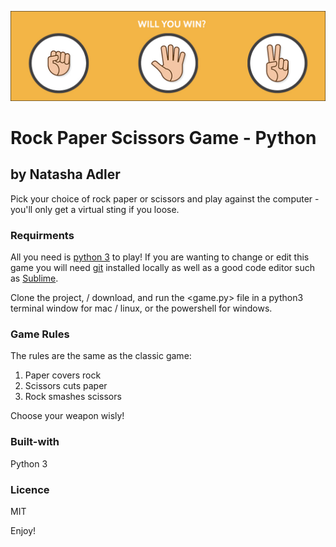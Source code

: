 ![Rock, Paper, Scissors Image](rock_paper_scissors.jpg "Rock,Paper,Scissors")

# Rock Paper Scissors Game - Python

## by Natasha Adler

Pick your choice of rock paper or scissors and play against the computer - you'll only get a virtual sting if you loose. 

### Requirments 

All you need is [python 3](https://www.python.org) to play! If you are wanting to change or edit this game you will need [git](https://github.com/) installed locally as well as a good code editor such as [Sublime](https://www.sublimetext.com).


Clone the project, <cd to your directory> / download, and run the <game.py> file in a python3 terminal window for mac / linux, or the powershell for windows.

### Game Rules

The rules are the same as the classic game:
1. Paper covers rock
2. Scissors cuts paper
3. Rock smashes scissors

Choose your weapon wisly!

### Built-with
Python 3

### Licence
 
MIT


Enjoy!


